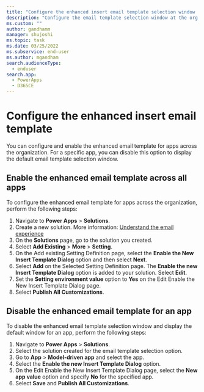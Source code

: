 ```yaml
---
title: "Configure the enhanced insert email template selection window | MicrosoftDocs"
description: "Configure the email template selection window at the org level or app."
ms.custom: ""
author: gandhamm
manager: shujoshi
ms.topic: task
ms.date: 03/25/2022
ms.subservice: end-user
ms.author: mgandham
search.audienceType: 
  - enduser
search.app: 
  - PowerApps
  - D365CE
---
```

# Configure the enhanced insert email template
 
You can configure and enable the enhanced email template for apps across the organization. For a specific app, you can disable this option to display the default email template selection window. 

## Enable the enhanced email template across all apps

To configure the enhanced email template for apps across the organization, perform the following steps:

1. Navigate to **Power Apps** > **Solutions**.
1. Create a new solution. More information: [Understand the email experience](../maker/data-platform/create-solution.md)
1. On the **Solutions** page, go to the solution you created.
1. Select **Add Existing** > **More** > **Setting**.
1. On the Add existing Setting Definition page, select the **Enable the New Insert Template Dialog** option and then select **Next**.
1. Select **Add** on the Selected Setting Definition page. The **Enable the new Insert Template Dialog** option is added to your solution. Select **Edit**.
1. Set the **Setting environment value** option to **Yes** on the Edit Enable the New Insert Template Dialog page.
1. Select **Publish All Customizations**.

## Disable the enhanced email template for an app

To disable the enhanced email template selection window and display the default window for an app, perform the following steps:

1. Navigate to **Power Apps** > **Solutions**.
1. Select the solution created for the email template selection option.
1. Go to **App** > **Model-driven app** and select the app.
1. Select the **Enable the new Insert Template Dialog** option.
1. On the Edit Enable the New Insert Template Dialog page, select the **New app value** option and specify **No** for the specified app.
1. Select **Save** and **Publish All Customizations**.
